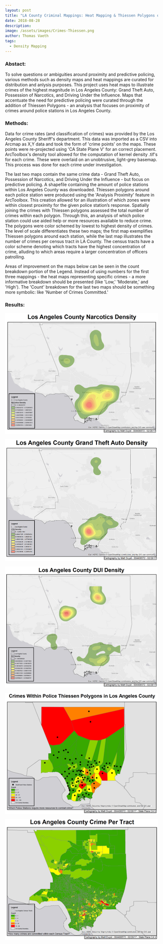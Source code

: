 ```yaml
---
layout: post
title: "LA County Criminal Mappings: Heat Mapping & Thiessen Polygons of Reported Crimes"
date: 2018-08-28
description: 
image: /assets/images/Crimes-Thiessen.png
author: Thomas Vaeth
tags: 
  - Density Mapping
---
```


### Abstact:

To solve questions or ambiguities around proximity and predictive policing, various methods such as density maps and heat mappings are curated for distribution and anlysis purposes. This project uses heat maps to illustrate crimes of the highest magnitude in Los Angeles County: Grand Theft Auto, Possession of Narcotics, and Driving Under the Influence. Maps that accentuate the need for predictive policing were curated through the addition of Thiessen Polygons - an analysis that focuses on proximity of crimes around police stations in Los Angeles County.

### Methods:

Data for crime rates (and classification of crimes) was provided by the Los Angeles County Sheriff's department. This data was imported as a CSV into Arcmap as X,Y data and took the form of 'crime points' on the maps. These points were re-projected using 'CA State Plane V' for an correct placement. ArcToolbox's density tool allowed for the computation of kernel density .tif's for each crime. These were overlaid on an unobtrusive, light-grey basemap. This process was done for each crime under investigation.
 
The last two maps contain the same crime data - Grand Theft Auto, Possession of Narcotics, and Driving Under the Influence - but focus on predictive policing. A shapefile containing the amount of police stations within Los Angeles County was downloaded. Thiessen polygons around each police station were produced using the 'Analysis Proximity' feature in ArcToolbox. This creation allowed for an illustration of which zones were within closest proximity for the given police station’s response. Spatially joining the crimes with Thiessen polygons assessed the total number of crimes within each polygon. Through this, an analysis of which police station could use aided help or more resources available to reduce crime. The polygons were color schemed by lowest to highest density of crimes. The level of scale differentiates these two maps; the first map exemplifies Thiessen polygons around each station, while the last map illustrates the number of crimes per census tract in LA County. The census tracts have a color scheme denoting which tracts have the highest concentration of crime, alluding to which areas require a larger concentration of officers patrolling.

Areas of improvement on the maps below can be seen in the count breakdown portion of the Legend. Instead of using numbers for the first three mappings - the heat maps representing specific crimes - a more informative breakdown should be presented (like 'Low,' 'Moderate,' and 'High'). The 'Count' breakdown for the last two maps should be something more symbolic: like 'Number of Crimes Committed.'

### Results:

![Map GIS](/assets/images/Narcotics.png)

![Placeholder](/assets/images/GTA.png)

![Placeholder](/assets/images/DUI.png)

![Placeholder](/assets/images/Crimes-Thiessen.png)

![Placeholder](/assets/images/Crime-per-tract.png)
